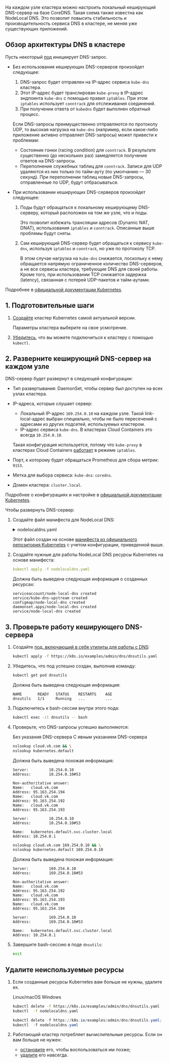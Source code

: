 На каждом узле кластера можно настроить локальный кеширующий DNS-сервер на базе CoreDNS. Такая схема также известна как NodeLocal DNS. Это позволит повысить стабильность и производительность сервиса DNS в кластере, не меняя уже существующих приложений.

## Обзор архитектуры DNS в кластере

Пусть некоторый [под](../../reference/pods) инициирует DNS-запрос.

- Без использования кеширующих DNS-серверов произойдет следующее:

  1. DNS-запрос будет отправлен на IP-адрес сервиса `kube-dns` кластера.
  1. Этот IP-адрес будет транслирован `kube-proxy` в IP-адрес эндпоинта `kube-dns` с помощью правил `iptables`. При этом `iptables` использует `conntrack` для отслеживания соединений.
  1. При получении ответа от `kubedns` будет выполнен обратный процесс.
  
  Если DNS-запросы преимущественно отправляются по протоколу UDP, то высокая нагрузка на `kube-dns` (например, если какое-либо приложение активно отправляет DNS-запросы) может привести к проблемам:
  
  - Состояние гонки (racing condition) для `conntrack`. В результате существенно (до нескольких раз) замедляется получение ответов на DNS-запросы.
  - Переполнение служебных таблиц для `conntrack`. Записи для UDP удаляются из них только по тайм-ауту (по умолчанию — 30 секунд). При переполнении таблиц новые DNS-запросы, отправленные по UDP, будут отбрасываться.

- При использовании кеширующих DNS-серверов произойдет следующее:

  1. Поды будут обращаться к локальному кеширующему DNS-серверу, который расположен на том же узле, что и поды.

     Это позволит избежать трансляции адресов (Dynamic NAT, DNAT), использования `iptables` и `conntrack`. Описанные выше проблемы будут сняты.

  1. Сам кеширующий DNS-сервер будет обращаться к сервису `kube-dns`, используя `iptables` и `conntrack`, но уже по протоколу TCP.

     В этом случае нагрузка на `kube-dns` снижается, поскольку к нему обращается напрямую ограниченное количество DNS-серверов, а не все сервисы кластера, требующие DNS для своей работы. Кроме того, при использовании TCP снижается задержка (latency), связанная с потерей UDP-пакетов и тайм-аутами.

Подробнее в [официальной документации Kubernetes](https://kubernetes.io/docs/tasks/administer-cluster/nodelocaldns/).

## 1. Подготовительные шаги

1. [Создайте](../../service-management/create-cluster) кластер Kubernetes самой актуальной версии.

   Параметры кластера выберите на свое усмотрение.

1. [Убедитесь](../../connect/kubectl), что вы можете подключиться к кластеру с помощью `kubectl`.

## 2. Разверните кеширующий DNS-сервер на каждом узле

DNS-сервер будет развернут в следующей конфигурации:

- Тип развертывания: DaemonSet, чтобы сервер был доступен на всех узлах кластера.
- IP-адреса, которые слушает сервер:
  - Локальный IP-адрес `169.254.0.10` на каждом узле. Такой link-local-адрес выбран специально, чтобы не было пересечений с адресами из других подсетей, используемых кластером.
  - IP-адрес сервиса `kube-dns`. В кластерах Cloud Containers это всегда `10.254.0.10`.

  Такая конфигурация используется, потому что `kube-proxy` в кластерах Cloud Containers [работает](../../concepts/addons-and-settings/settings#rezhim_raboty_kube_proxy) в режиме `iptables`.

- Порт, к которому будет обращаться Prometheus для сбора метрик: `9153`.
- Метка для выбора сервиса: `kube-dns`: `coredns`.
- Домен кластера: `cluster.local`.

Подробнее о конфигурациях и настройке в [официальной документации Kubernetes](https://kubernetes.io/docs/tasks/administer-cluster/nodelocaldns/#configuration).

Чтобы развернуть DNS-сервер:

1. Создайте файл манифеста для NodeLocal DNS:

   <details>
   <summary markdown="span">nodelocaldns.yaml</summary>

   ```yaml
   # Copyright 2018 The Kubernetes Authors.
   #
   # Licensed under the Apache License, Version 2.0 (the "License");
   # you may not use this file except in compliance with the License.
   # You may obtain a copy of the License at
   #
   #     http://www.apache.org/licenses/LICENSE-2.0
   #
   # Unless required by applicable law or agreed to in writing, software
   # distributed under the License is distributed on an "AS IS" BASIS,
   # WITHOUT WARRANTIES OR CONDITIONS OF ANY KIND, either express or implied.
   # See the License for the specific language governing permissions and
   # limitations under the License.
   #
   
   apiVersion: v1
   kind: ServiceAccount
   metadata:
     name: node-local-dns
     namespace: kube-system
     labels:
       kubernetes.io/cluster-service: "true"
       addonmanager.kubernetes.io/mode: Reconcile
   ---
   apiVersion: v1
   kind: Service
   metadata:
     name: kube-dns-upstream
     namespace: kube-system
     labels:
       k8s-app: coredns
       kubernetes.io/cluster-service: "true"
       addonmanager.kubernetes.io/mode: Reconcile
       kubernetes.io/name: "KubeDNSUpstream"
   spec:
     ports:
     - name: dns
       port: 53
       protocol: UDP
       targetPort: 53
     - name: dns-tcp
       port: 53
       protocol: TCP
       targetPort: 53
     selector:
       k8s-app: coredns
   ---
   apiVersion: v1
   kind: ConfigMap
   metadata:
     name: node-local-dns
     namespace: kube-system
     labels:
       addonmanager.kubernetes.io/mode: Reconcile
   data:
     Corefile: |
       cluster.local:53 {
           errors
           cache {
                   success 9984 30
                   denial 9984 5
           }
           reload
           loop
           bind 169.254.0.10 10.254.0.10
           forward . __PILLAR__CLUSTER__DNS__ {
                   force_tcp
           }
           prometheus :9153
           health 169.254.0.10:8080
           }
       in-addr.arpa:53 {
           errors
           cache 30
           reload
           loop
           bind 169.254.0.10 10.254.0.10
           forward . __PILLAR__CLUSTER__DNS__ {
                   force_tcp
           }
           prometheus :9153
           }
       ip6.arpa:53 {
           errors
           cache 30
           reload
           loop
           bind 169.254.0.10 10.254.0.10
           forward . __PILLAR__CLUSTER__DNS__ {
                   force_tcp
           }
           prometheus :9153
           }
       .:53 {
           errors
           cache 30
           reload
           loop
           bind 169.254.0.10 10.254.0.10
           forward . __PILLAR__UPSTREAM__SERVERS__
           prometheus :9153
           }
   ---
   apiVersion: apps/v1
   kind: DaemonSet
   metadata:
     name: node-local-dns
     namespace: kube-system
     labels:
       k8s-app: node-local-dns
       kubernetes.io/cluster-service: "true"
       addonmanager.kubernetes.io/mode: Reconcile
   spec:
     updateStrategy:
       rollingUpdate:
         maxUnavailable: 10%
     selector:
       matchLabels:
         k8s-app: node-local-dns
     template:
       metadata:
         labels:
           k8s-app: node-local-dns
         annotations:
           prometheus.io/port: "9153"
           prometheus.io/scrape: "true"
       spec:
         priorityClassName: system-node-critical
         serviceAccountName: node-local-dns
         hostNetwork: true
         dnsPolicy: Default  # Don't use cluster DNS.
         tolerations:
         - key: "CriticalAddonsOnly"
           operator: "Exists"
         - effect: "NoExecute"
           operator: "Exists"
         - effect: "NoSchedule"
           operator: "Exists"
         containers:
         - name: node-cache
           image: registry.k8s.io/dns/k8s-dns-node-cache:1.22.13
           resources:
             requests:
               cpu: 25m
               memory: 5Mi
           args: [ "-localip", "169.254.0.10,10.254.0.10", "-conf", "/etc/Corefile", "-upstreamsvc", "kube-dns-upstream" ]
           securityContext:
             capabilities:
               add:
               - NET_ADMIN
           ports:
           - containerPort: 53
             name: dns
             protocol: UDP
           - containerPort: 53
             name: dns-tcp
             protocol: TCP
           - containerPort: 9153
             name: metrics
             protocol: TCP
           livenessProbe:
             httpGet:
               host: 169.254.0.10
               path: /health
               port: 8080
             initialDelaySeconds: 60
             timeoutSeconds: 5
           volumeMounts:
           - mountPath: /run/xtables.lock
             name: xtables-lock
             readOnly: false
           - name: config-volume
             mountPath: /etc/coredns
           - name: kube-dns-config
             mountPath: /etc/kube-dns
         volumes:
         - name: xtables-lock
           hostPath:
             path: /run/xtables.lock
             type: FileOrCreate
         - name: kube-dns-config
           configMap:
             name: kube-dns
             optional: true
         - name: config-volume
           configMap:
             name: node-local-dns
             items:
               - key: Corefile
                 path: Corefile.base
   ---
   # A headless service is a service with a service IP but instead of load-balancing it will return the IPs of our associated Pods.
   # We use this to expose metrics to Prometheus.
   apiVersion: v1
   kind: Service
   metadata:
     annotations:
       prometheus.io/port: "9153"
       prometheus.io/scrape: "true"
     labels:
       k8s-app: node-local-dns
     name: node-local-dns
     namespace: kube-system
   spec:
     clusterIP: None
     ports:
       - name: metrics
         port: 9153
         targetPort: 9153
     selector:
       k8s-app: node-local-dns
   ```

   </details>

   Этот файл создан на основе [манифеста из официального репозитория Kubernetes](https://raw.githubusercontent.com/kubernetes/kubernetes/master/cluster/addons/dns/nodelocaldns/nodelocaldns.yaml) с учетом конфигурации, приведенной выше.

1. Создайте нужные для работы NodeLocal DNS ресурсы Kubernetes на основе манифеста:

   ```yaml
   kubectl apply -f nodelocaldns.yaml
   ```

   Должна быть выведена следующая информация о созданных ресурсах:

   ```text
   serviceaccount/node-local-dns created
   service/kube-dns-upstream created
   configmap/node-local-dns created
   daemonset.apps/node-local-dns created
   service/node-local-dns created
   ```

## 3. Проверьте работу кеширующего DNS-сервера

1. Создайте [под, включающий в себя утилиты для работы с DNS](https://kubernetes.io/docs/tasks/administer-cluster/dns-debugging-resolution/):

   ```bash
   kubectl apply -f https://k8s.io/examples/admin/dns/dnsutils.yaml
   ```

1. Убедитесь, что под успешно создан, выполнив команду:

   ```bash
   kubectl get pod dnsutils
   ```

   Должна быть выведена следующая информация:

   ```text
   NAME       READY   STATUS    RESTARTS    AGE
   dnsutils   1/1     Running   ...         ...
   ```

1. Подключитесь к bash-сессии внутри этого пода:

   ```bash
   kubectl exec -it dnsutils -- bash
   ```

1. Проверьте, что DNS-запросы успешно выполняются:

   <tabs>
   <tablist>
   <tab>Без указания DNS-сервера</tab>
   <tab>С явным указанием DNS-сервера</tab>
   </tablist>
   <tabpanel>

   ```bash
   nslookup cloud.vk.com && \
   nslookup kubernetes.default
   ```

   Должна быть выведена похожая информация:

   ```text
   Server:         10.254.0.10
   Address:        10.254.0.10#53
   
   Non-authoritative answer:
   Name:   cloud.vk.com
   Address: 95.163.254.194
   Name:   cloud.vk.com
   Address: 95.163.254.192
   Name:   cloud.vk.com
   Address: 95.163.254.193
   
   Server:         10.254.0.10
   Address:        10.254.0.10#53
   
   Name:   kubernetes.default.svc.cluster.local
   Address: 10.254.0.1
   ```

   </tabpanel>
   <tabpanel>

   ```bash
   nslookup cloud.vk.com 169.254.0.10 && \
   nslookup kubernetes.default 169.254.0.10
   ```

   Должна быть выведена похожая информация:

   ```text
   Server:         169.254.0.10
   Address:        169.254.0.10#53
   
   Non-authoritative answer:
   Name:   cloud.vk.com
   Address: 95.163.254.192
   Name:   cloud.vk.com
   Address: 95.163.254.193
   Name:   cloud.vk.com
   Address: 95.163.254.194
   
   Server:         169.254.0.10
   Address:        169.254.0.10#53
   
   Name:   kubernetes.default.svc.cluster.local
   Address: 10.254.0.1
   ```

   </tabpanel>
   </tabs>

1. Завершите bash-сессию в поде `dnsutils`:

   ```bash
   exit
   ```

## Удалите неиспользуемые ресурсы

1. Если созданные ресурсы Kubernetes вам больше не нужны, удалите их.

   <tabs>
   <tablist>
   <tab>Linux/macOS</tab>
   <tab>Windows</tab>
   </tablist>
   <tabpanel>

   ```bash
   kubectl delete -f https://k8s.io/examples/admin/dns/dnsutils.yaml
   kubectl  -f nodelocaldns.yaml

   ```

   </tabpanel>
   <tabpanel>

   ```powershell
   kubectl delete -f https://k8s.io/examples/admin/dns/dnsutils.yaml; `
   kubectl  -f nodelocaldns.yaml
   ```

   </tabpanel>
   </tabs>

1. Работающий кластер потребляет вычислительные ресурсы. Если он вам больше не нужен:

   - [остановите](../../service-management/manage-cluster#zapustit_ili_ostanovit_klaster) его, чтобы воспользоваться им позже;
   - [удалите](../../service-management/manage-cluster#delete_cluster) его навсегда.
